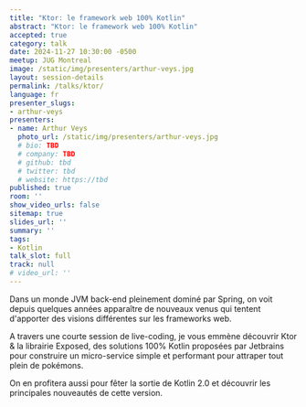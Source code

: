 ```yaml
---
title: "Ktor: le framework web 100% Kotlin"
abstract: "Ktor: le framework web 100% Kotlin"
accepted: true
category: talk
date: 2024-11-27 10:30:00 -0500
meetup: JUG Montreal
image: /static/img/presenters/arthur-veys.jpg
layout: session-details
permalink: /talks/ktor/
language: fr
presenter_slugs:
- arthur-veys
presenters:
- name: Arthur Veys
  photo_url: /static/img/presenters/arthur-veys.jpg
  # bio: TBD
  # company: TBD
  # github: tbd
  # twitter: tbd
  # website: https://tbd
published: true
room: ''
show_video_urls: false
sitemap: true
slides_url: ''
summary: ''
tags:
- Kotlin
talk_slot: full
track: null
# video_url: ''
---
```


Dans un monde JVM back-end pleinement dominé par Spring, on voit depuis quelques années apparaître de nouveaux venus qui tentent d'apporter des visions différentes sur les frameworks web.

A travers une courte session de live-coding, je vous emmène découvrir Ktor & la librairie Exposed, des solutions 100% Kotlin proposées par Jetbrains pour construire un micro-service simple et performant pour attraper tout plein de pokémons.

On en profitera aussi pour fêter la sortie de Kotlin 2.0 et découvrir les principales nouveautés de cette version.
